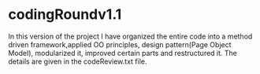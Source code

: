 # codingRoundv1.1
In this version of the project I have organized the entire code into a method driven framework,applied OO principles, design 
pattern(Page Object Model), modularized it, improved certain parts and restructured it. The details are given in the codeReview.txt file.
